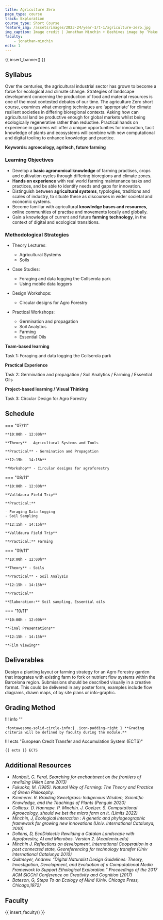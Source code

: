 ```yaml
---
title: Agriculture Zero
page_type: course
track: Exploration
course_type: Short Course
feature_img: /assets/images/2023-24/year-1/t-1/agriculture-zero.jpg
img_caption: Image credit | Jonathan Minchin + Beehives image by ‘Makery license’
faculty:
    - jonathan-minchin
ects: 1
---
```


{{ insert_banner() }}

## Syllabus

Over the centuries, the agricultural industrial sector has grown to become a force for ecological and climate change. Strategies of landscape development concerning the production of food and material resources is one of the most contested debates of our time. The agriculture Zero short course, examines what emerging techniques are ‘appropriate’ for climate resilient societies in differing bioregional contexts. Asking how can agricultural land be productive enough for global markets whilst being ecologically regenerative rather than reductive. Practical hands on experience in gardens will offer a unique opportunities for innovation, tacit knowledge of plants and ecosystems will combine with new computational and digital tooling to enhance knowledge and practice.

**Keywords: agroecology, agritech, future farming**


### Learning Objectives

- Develop a **basic agronomical knowledge** of farming practises, crops and cultivation cycles through differing bioregions and climate zones.
- **Hands on experience** with real world farming maintenance tasks and practices, and be able to identify needs and gaps for innovation.
- Distinguish between **agricultural systems**, typologies, traditions and scales of industry, to situate these as discourses in wider societal and economic systems.
- Become familiar with agricultural **knowledge bases and resources**, online communities of practise and movements locally and globally. 
- Gain a knowledge of current and future **farming technology**, in the context of digital and ecological transitions. 

### Methodological Strategies

- Theory Lectures:
    - Agricultural Systems
    - Soils

- Case Studies:
    - Foraging and data logging the Collserola park
    - Using mobile data loggers

- Design Workshops:
    - Circular designs for Agro Forestry

- Practical Workshops:
    - Germination and propagation
    - Soil Analytics
    - Farming
    - Essential Oils

**Team-based learning**

Task 1: Foraging and data logging the Collserola park

**Practical Experience**

Task 2: Germination and propagation / Soil Analytics / Farming / Essential Oils

**Project-based learning / Visual Thinking**

Task 3: Circular Design for Agro Forestry

## Schedule

=== "07/11"

    **10:00h - 12:00h**

    **Theory** - Agricultural Systems and Tools

    **Practical** - Germination and Propagation

    **12:15h - 14:15h**

    **Workshop** - Circular designs for agroforestry

=== "08/11"
    
    **10:00h - 12:00h**

    **Valldaura Field Trip**
    
    **Practical:**

    - Foraging Data logging
    - Soil Sampling

    **12:15h - 14:15h**

    **Valldaura Field Trip**
    
    **Practical:** Farming

=== "09/11"

    **10:00h - 12:00h**

    **Theory** - Soils

    **Practical** - Soil Analysis

    **12:15h - 14:15h**

    **Practical**
    
    **Elaboration:** Soil sampling, Essential oils

=== "10/11"

    **10:00h - 12:00h**

    **Final Presentations**

    **12:15h - 14:15h**

    **Film Viewing**


## Deliverables

Design a planting layout or farming strategy for an Agro Forestry garden that integrates with existing farm to fork or nutrient flow systems within the Barcelona region. Submissions should be described visually in a creative format. This could be delivered in any poster form, examples include flow diagrams, drawn maps, of by site plans or info-graphic.

## Grading Method

!!! info ""

    :fontawesome-solid-circle-info:{ .icon-padding-right } **Grading criteria will be defined by faculty during the module.**

!!! ects "European Credit Transfer and Accumulation System (ECTS)"

    {{ ects }} ECTS

## Additional Resources

- *Monboit, G. Feral, Searching for enchantment on the frontiers of rewilding (Allen Lane 2013)*
- *Fukuoka, M. (1985). Natural Way of Farming: The Theory and Practice of Green Philosophy.*
- *Kimmerer. R. Braiding Sweetgrass: Indigenous Wisdom, Scientific Knowledge, and the Teachings of Plants (Penguin 2020)*
- *Colliaux. D. Hannape. P. Minchin. J. Goelzer. S. Computational Agroecology, should we bet the micro farm on it. (Limits 2022)*
- *Minchin, J, Ecological interaction : A genetic and phylogeographic framework for growing new innovations (Univ. International Catalunya, 2010)*
- *Dollens, D, EcoDialectic Rewilding a Catalan Landscape with Agroforestry, AI and Microbes. Version 2. (Academia.edu)*
- *Minchin J. Reflections on development. International Cooperation  in a post connected state, Georeferencing for technology transfer (Univ International Catalunya 2010)*
- *Quitmeyer, Andrew. “Digital Naturalist Design Guidelines: Theory, Investigation, Development, and Evaluation of a Computational Media Framework to Support Ethological Exploration.” Proceedings of the 2017 ACM SIGCHI Conference on Creativity and Cognition (2017)*
- *Bateson, G, Steps To an Ecology of Mind (Univ. Chicago Press, Chicago,1972)*

## Faculty

{{ insert_faculty() }}
